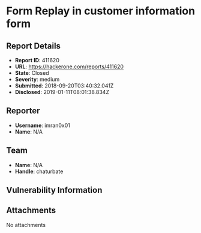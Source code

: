 # Form Replay in customer information form

## Report Details
- **Report ID**: 411620
- **URL**: https://hackerone.com/reports/411620
- **State**: Closed
- **Severity**: medium
- **Submitted**: 2018-09-20T03:40:32.041Z
- **Disclosed**: 2019-01-11T08:01:38.834Z

## Reporter
- **Username**: imran0x01
- **Name**: N/A

## Team
- **Name**: N/A
- **Handle**: chaturbate

## Vulnerability Information


## Attachments
No attachments
